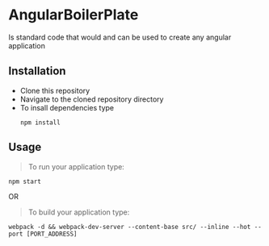 # AngularBoilerPlate
Is standard code that would and can be used to create any angular application

## Installation


* Clone this repository
* Navigate to the cloned repository directory
* To insall dependencies type
    ```
    npm install
    ```

## Usage
> To run your application type:
```
npm start
```

OR
> To build your application type:
```
webpack -d && webpack-dev-server --content-base src/ --inline --hot --port [PORT_ADDRESS]
```
